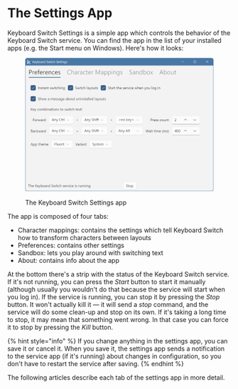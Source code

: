 # The Settings App

Keyboard Switch Settings is a simple app which controls the behavior of the Keyboard Switch service. You can find the app in the list of your installed apps (e.g. the Start menu on Windows). Here's how it looks:

<figure><picture><source srcset="../.gitbook/assets/v4.3-screen-preferences-dark.png" media="(prefers-color-scheme: dark)"><img src="../.gitbook/assets/v4.3-screen-preferences.png" alt="The Keyboard Switch Settings app"></picture><figcaption><p>The Keyboard Switch Settings app</p></figcaption></figure>

The app is composed of four tabs:

* Character mappings: contains the settings which tell Keyboard Switch how to transform characters between layouts
* Preferences: contains other settings
* Sandbox: lets you play around with switching text
* About: contains info about the app

At the bottom there's a strip with the status of the Keyboard Switch service. If it's not running, you can press the _Start_ button to start it manually (although usually you wouldn't do that because the service will start when you log in). If the service is running, you can stop it by pressing the _Stop_ button. It won't actually kill it — it will send a _stop_ command, and the service will do some clean-up and stop on its own. If it's taking a long time to stop, it may mean that something went wrong. In that case you can force it to stop by pressing the _Kill_ button.

{% hint style="info" %}
If you change anything in the settings app, you can save it or cancel it. When you save it, the settings app sends a notification to the service app (if it's running) about changes in configuration, so you don't have to restart the service after saving.
{% endhint %}

The following articles describe each tab of the settings app in more detail.
